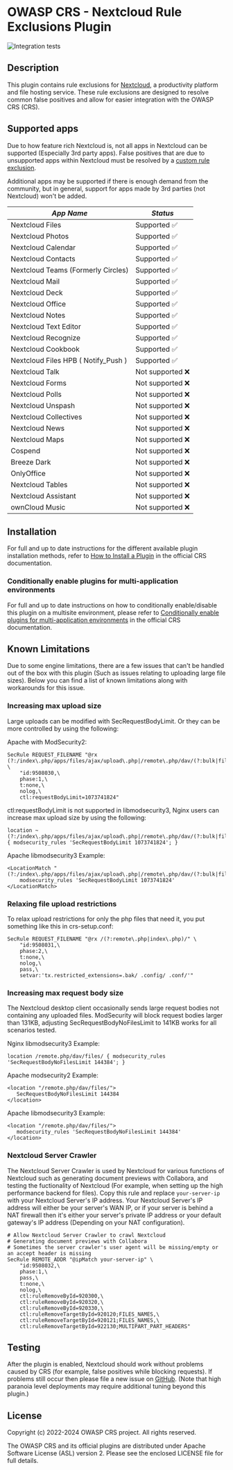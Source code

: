 # OWASP CRS - Nextcloud Rule Exclusions Plugin

![Integration tests](https://github.com/coreruleset/nextcloud-rule-exclusions-plugin/actions/workflows/integration.yml/badge.svg)

## Description

This plugin contains rule exclusions for [Nextcloud](https://nextcloud.com/), a productivity platform and file hosting service. These rule exclusions are designed to resolve common false positives and allow for easier integration with the OWASP CRS (CRS).

## Supported apps

Due to how feature rich Nextcloud is, not all apps in Nextcloud can be supported (Especially 3rd party apps). False positives that are due to unsupported apps within Nextcloud must be resolved by a [custom rule exclusion](https://coreruleset.org/docs/concepts/false_positives_tuning/).

Additional apps may be supported if there is enough demand from the community, but in general, support for apps made by 3rd parties (not Nextcloud) won't be added.

|             *App Name*              |      *Status*      |
|------------------------------------ |--------------------|
| Nextcloud Files                     |  Supported ✅     |
| Nextcloud Photos                    |  Supported ✅     |
| Nextcloud Calendar                  |  Supported ✅     |
| Nextcloud Contacts                  |  Supported ✅     |
| Nextcloud Teams (Formerly Circles)  |  Supported ✅     |
| Nextcloud Mail                      |  Supported ✅     |
| Nextcloud Deck                      |  Supported ✅     |
| Nextcloud Office                    |  Supported ✅     |
| Nextcloud Notes                     |  Supported ✅     |
| Nextcloud Text Editor               |  Supported ✅     |
| Nextcloud Recognize                 |  Supported ✅     |
| Nextcloud Cookbook                  |  Supported ✅     |
| Nextcloud Files HPB ( Notify_Push ) |  Supported ✅     |
| Nextcloud Talk                      |  Not supported ❌ |
| Nextcloud Forms                     |  Not supported ❌ |
| Nextcloud Polls                     |  Not supported ❌ |
| Nextcloud Unspash                   |  Not supported ❌ |
| Nextcloud Collectives               |  Not supported ❌ |
| Nextcloud News                      |  Not supported ❌ |
| Nextcloud Maps                      |  Not supported ❌ |
| Cospend                             |  Not supported ❌ |
| Breeze Dark                         |  Not supported ❌ |
| OnlyOffice                          |  Not supported ❌ |
| Nextcloud Tables                    |  Not supported ❌ |
| Nextcloud Assistant                 |  Not supported ❌ |
| ownCloud Music                      |  Not supported ❌ |


## Installation

For full and up to date instructions for the different available plugin installation methods, refer to [How to Install a Plugin](https://coreruleset.org/docs/concepts/plugins/#how-to-install-a-plugin) in the official CRS documentation.

### Conditionally enable plugins for multi-application environments

For full and up to date instructions on how to conditionally enable/disable this plugin on a multisite environment, please refer to [Conditionally enable plugins for multi-application environments](https://coreruleset.org/docs/concepts/plugins/#conditionally-enable-plugins-for-multi-application-environments) in the official CRS documentation.

## Known Limitations

Due to some engine limitations, there are a few issues that can't be handled out of the box with this plugin (Such as issues relating to uploading large file sizes).
Below you can find a list of known limitations along with workarounds for this issue.

### Increasing max upload size

Large uploads can be modified with SecRequestBodyLimit. Or they can be more controlled by using the following:

Apache with ModSecurity2:
```
SecRule REQUEST_FILENAME "@rx (?:/index\.php/apps/files/ajax/upload\.php|/remote\.php/dav/(?:bulk|files/|uploads/))" \
    "id:9508030,\
    phase:1,\
    t:none,\
    nolog,\
    ctl:requestBodyLimit=1073741824"
```

ctl:requestBodyLimit is not supported in libmodsecurity3, Nginx users can increase max upload size
by using the following:

```
location ~ (?:/index\.php/apps/files/ajax/upload\.php|/remote\.php/dav/(?:bulk|files/|uploads/)) { modsecurity_rules 'SecRequestBodyLimit 1073741824'; }
```

Apache libmodsecurity3 Example:
```
<LocationMatch "(?:/index\.php/apps/files/ajax/upload\.php|/remote\.php/dav/(?:bulk|files/|uploads/))">
    modsecurity_rules 'SecRequestBodyLimit 1073741824'
</LocationMatch>
```

### Relaxing file upload restrictions

To relax upload restrictions for only the php files that need it, you put something like this in crs-setup.conf:

```
SecRule REQUEST_FILENAME "@rx /(?:remote\.php|index\.php)/" \
    "id:9508031,\
    phase:2,\
    t:none,\
    nolog,\
    pass,\
    setvar:'tx.restricted_extensions=.bak/ .config/ .conf/'"
```

### Increasing max request body size

The Nextcloud desktop client occasionally sends large request bodies not containing any uploaded files.
ModSecurity will block request bodies larger than 131KB, adjusting SecRequestBodyNoFilesLimit to 141KB works for all scenarios tested.

Nginx libmodsecurity3 Example:
```
location /remote.php/dav/files/ { modsecurity_rules 'SecRequestBodyNoFilesLimit 144384'; }
```

Apache modsecurity2 Example:
```
<location "/remote.php/dav/files/">
   SecRequestBodyNoFilesLimit 144384
</location>
```

Apache libmodsecurity3 Example:
```
<location "/remote.php/dav/files/">
   modsecurity_rules 'SecRequestBodyNoFilesLimit 144384'
</location>
```

### Nextcloud Server Crawler

The Nextcloud Server Crawler is used by Nextcloud for various functions of Nextcloud such as generating document previews with Collabora, and testing the fuctionality of Nextcloud (For example, when setting up the high performance backend for files).
Copy this rule and replace `your-server-ip` with your Nextcloud Server's IP address.
Your Nextcloud Server's IP address will either be your server's WAN IP, or if your server is behind a NAT firewall then it's either your server's private IP address or your default gateway's IP address (Depending on your NAT configuration).
```
# Allow Nextcloud Server Crawler to crawl Nextcloud
# Generating document previews with Collabora
# Sometimes the server crawler's user agent will be missing/empty or an accept header is missing
SecRule REMOTE_ADDR "@ipMatch your-server-ip" \
    "id:9508032,\
    phase:1,\
    pass,\
    t:none,\
    nolog,\
    ctl:ruleRemoveById=920300,\
    ctl:ruleRemoveById=920320,\
    ctl:ruleRemoveById=920330,\
    ctl:ruleRemoveTargetById=920120;FILES_NAMES,\
    ctl:ruleRemoveTargetById=920121;FILES_NAMES,\
    ctl:ruleRemoveTargetById=922130;MULTIPART_PART_HEADERS"
```

## Testing

After the plugin is enabled, Nextcloud should work without problems caused by CRS (for example, false positives while blocking requests). If problems still occur then please file a new issue on [GitHub](https://github.com/coreruleset/nextcloud-rule-exclusions-plugin). (Note that high paranoia level deployments may require additional tuning beyond this plugin.)

## License

Copyright (c) 2022-2024 OWASP CRS project. All rights reserved.

The OWASP CRS and its official plugins are distributed under Apache Software License (ASL) version 2. Please see the enclosed LICENSE file for full details.
